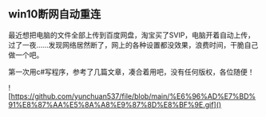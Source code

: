 ## win10断网自动重连

最近想把电脑的文件全部上传到百度网盘，淘宝买了SVIP，电脑开着自动上传，过了一夜……发现网络居然断了，网上的各种设置都没效果，浪费时间，干脆自己做一个吧。

第一次用c#写程序，参考了几篇文章，凑合着用吧，没有任何版权，各位随便！

![https://github.com/yunchuan537/file/blob/main/%E6%96%AD%E7%BD%91%E8%87%AA%E5%8A%A8%E9%87%8D%E8%BF%9E.gif]()

